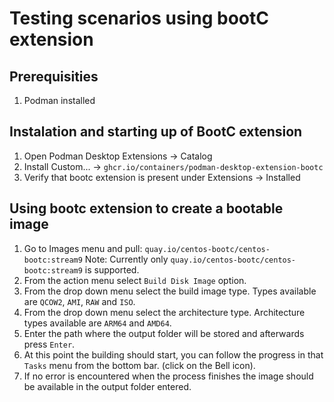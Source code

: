 # Testing scenarios using bootC extension

## Prerequisities
1. Podman installed

## Instalation and starting up of BootC extension

1. Open Podman Desktop Extensions -> Catalog
2. Install Custom... -> `ghcr.io/containers/podman-desktop-extension-bootc`
3. Verify that bootc extension is present under Extensions -> Installed

## Using bootc extension to create a bootable image

1. Go to Images menu and pull: `quay.io/centos-bootc/centos-bootc:stream9`
    Note: Currently only `quay.io/centos-bootc/centos-bootc:stream9` is supported.
2. From the action menu select `Build Disk Image` option.
3. From the drop down menu select the build image type. Types available are `QCOW2`, `AMI`, `RAW` and `ISO`.
4. From the drop down menu select the architecture type. Architecture types available are `ARM64` and `AMD64`.
5. Enter the path where the output folder will be stored and afterwards press `Enter`.
6. At this point the building should start, you can follow the progress in that `Tasks` menu from the bottom bar. (click on the Bell icon).
7. If no error is encountered when the process finishes the image should be available in the output folder entered.
